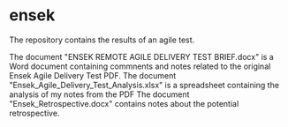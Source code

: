 # ensek
The repository contains the results of an agile test.

The document "ENSEK REMOTE AGILE DELIVERY TEST BRIEF.docx" is a Word document containing commnents and notes related to the original Ensek Agile Delivery Test PDF.
The document "Ensek_Agile_Delivery_Test_Analysis.xlsx" is a spreadsheet containing the analysis of my notes from the PDF
The document "Ensek_Retrospective.docx" contains notes about the potential retrospective.


